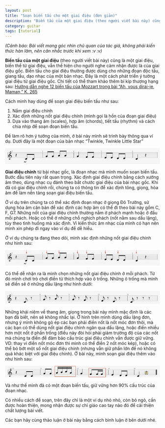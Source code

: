 ```yaml
---
layout: post
title: "Soạn biến tấu cho một giai điệu (đơn giản)"
description: "Biến tấu của một giai điệu (theo người viết bài này) cũng là một giai điệu biến thể từ một giai điệu..."
category: guitar
tags: [tutorial]
---
```


_(Cảnh báo: Bài viết mang góc nhìn chủ quan của tác giả, không phải kiến thức hàn lâm, nên cân nhắc trước khi xem :v :v)_

**Biến tấu của một giai điệu** (theo người viết bài này) cũng là một giai điệu, biến thể từ giai điệu, vẫn thể hiện cho người nghe cảm nhận được là của giai điệu gốc. Biến tấu cho giai điệu thường được dùng cho những đoạn độc tấu, giang tấu, dạo nhạc của một bản nhạc. Đây là một cách phát triển ý tưởng giai điệu từ giai điệu gốc. Chi tiết có thể tham khảo thêm bí kíp thượng hạng sau: [Hướng dẫn nghe 12 biến tấu của Mozzart trong bài “Ah, vous dirai-je, Maman,” K. 265](/guitar/2015/10/11/huong-dan-nghe-12-bien-tau-cua-mozzart-trong-bai-ah-vous-dirai-je-maman-k-265/)

Cách mình hay dùng để soạn giai điệu biến tấu như sau:

1. Nắm giai điệu chính
2. Xác định những nốt giai điệu chính (mình gọi là hồn của đoạn giai điệu)
3. Dựa vào thang âm (scales), hợp âm (chords), tiết tấu (rhythm) và cách chia nhịp để soạn đoạn biến tấu.

Để làm rõ hơn ý tưởng của mình, ở bài này mình sẽ trình bày thông qua ví dụ. Dưới đây là một đoạn của bản nhạc “Twinkle, Twinkle Little Star”

![giai dieu goc][giai-dieu-goc]

[giai-dieu-goc]: /images/guitar/abc-bien-tau-01.jpg

**Giai điệu chính** từ bài nhạc gốc, là đoạn nhạc mà mình muốn soạn biến tấu. Bước đầu tiên này rất quan trọng. Xác định giai điệu chính bằng cách xướng âm theo, dùng nhạc cụ đánh theo bắt chước giai điệu của bài nhạc gốc. Khi đã có giai điệu chính rồi, chúng ta có thông tin để xác định tông, giọng, hòa âm để làm nền tảng soạn giai điệu biến tấu.

Ở ví dụ trên chúng ta có thể xác định đoạn nhạc ở giọng Đô Trưởng, sử dụng hòa âm căn bản để xác định các hợp âm có thể đi theo bài này gồm C, F, G7.
Những nốt của giai điệu chính thường nằm ở phách mạnh hoặc ở đầu mỗi phách. Hoặc có thể ở những chỗ nghịch phách (nốt nằm sau dấu lặng), tùy theo tình huống mà xác định. Vì kiến thức âm nhạc của mình có hạn nên mình xin phép đi ngay vào ví dụ để dễ hiểu.

Ở ví dụ chúng ta đang theo dõi, mình xác định những nốt giai điệu chính như hình sau:

![giai dieu chinh][giai-dieu-chinh]

[giai-dieu-chinh]: /images/guitar/abc-bien-tau-02.jpg

Có thể dễ nhận ra là mình chọn những nốt giai điệu chính ở mỗi phách. Từ đó mình chơi trò chơi điền từ thích hợp vào ô trống. Những ô trống mà mình sẽ điền sẽ ở những dấu lặng như hình dưới: 

![giai dieu them vao][giai-dieu-them-vao]

[giai-dieu-them-vao]: /images/guitar/abc-bien-tau-03.jpg

Những khái niệm về thang âm, giọng trong bài này mình mặc định là các bạn đã biết, nên sẽ không nhắc lại. Ở hình trên mình dùng dấu lặng đơn, nhưng ý mình không gò ép các bạn phải điền nốt là nốt móc đơn thôi, mà các bạn có thể dùng nốt giai điệu chính ngân qua dấu lặng, hoặc điền nhiều hơn một nốt ở phần trống (điều này đòi hỏi phải giảm trường độ của các nốt mà chúng ta điền để đảm bảo cấu trúc giai điệu chính vẫn được giữ vững. VD: thay vì điền nốt móc đơn thì mình có thể điền 2 nốt móc kép), hoặc có thể bỏ bớt một số nốt giai điệu chính (nhưng vẫn giữ phần lớn để nó không quá khác biệt với giai điệu chính). Ở bài này, mình soạn giai điệu thêm vào như hình sau:

![bien tau][bien-tau]

[bien-tau]: /images/guitar/abc-bien-tau-04.jpg

Và như thế mình đã có một đoạn biến tấu, giữ vững hơn 90% cấu trúc của đoạn nhạc. 

Có nhiều cách để soạn, trên đây chỉ là một ví dụ nhỏ nhỏ, còn bỏ ngỏ, cần được hoàn thiện, mong nhận được sự chỉ giáo cao tay nào đó để cải thiện chất lượng bài viết.

Các bạn hãy cùng thảo luận ở bài này bằng cách bình luận ở bên dưới nhé.
